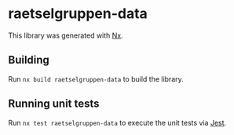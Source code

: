 # raetselgruppen-data

This library was generated with [Nx](https://nx.dev).

## Building

Run `nx build raetselgruppen-data` to build the library.

## Running unit tests

Run `nx test raetselgruppen-data` to execute the unit tests via [Jest](https://jestjs.io).
